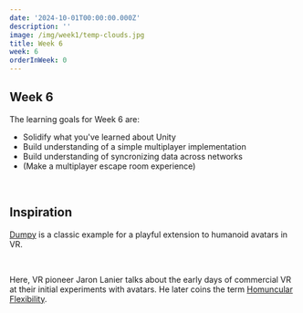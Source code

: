```yaml
---
date: '2024-10-01T00:00:00.000Z'
description: ''
image: /img/week1/temp-clouds.jpg
title: Week 6
week: 6
orderInWeek: 0
---
```


<script>import VideoEmbed from '$lib/VideoEmbed.svelte'</script>

## Week 6

The learning goals for Week 6 are:

- Solidify what you've learned about Unity
- Build understanding of a simple multiplayer implementation
- Build understanding of syncronizing data across networks
- (Make a multiplayer escape room experience)

 

## Inspiration

[Dumpy](http://www.dumpygame.com/) is a classic example for a playful extension to humanoid avatars in VR.

<VideoEmbed youtube="7OXixY2weuk"></VideoEmbed>

 

Here, VR pioneer Jaron Lanier talks about the early days of commercial VR at their initial experiments with avatars. He later coins the term [Homuncular Flexibility](https://academic.oup.com/jcmc/article/20/3/241/4067543).

<VideoEmbed youtube="IwbGumZ-FYg"></VideoEmbed>
